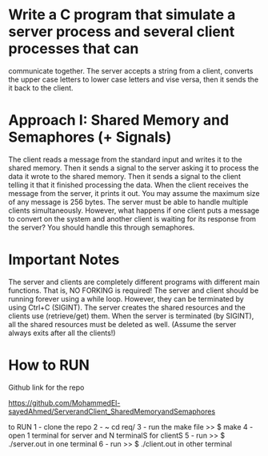 # Write a C program that simulate a server process and several client processes that can
communicate together. The server accepts a string from a client, converts the upper case letters
to lower case letters and vise versa, then it sends the it back to the client.

# Approach I: Shared Memory and Semaphores (+ Signals)

The client reads a message from the standard input and writes it to the shared memory. Then it
sends a signal to the server asking it to process the data it wrote to the shared memory. Then it
sends a signal to the client telling it that it finished processing the data. When the client
receives the message from the server, it prints it out. You may assume the maximum size of any
message is 256 bytes.
The server must be able to handle multiple clients simultaneously. However, what happens if
one client puts a message to convert on the system and another client is waiting for its response
from the server? You should handle this through semaphores.

# Important Notes

The server and clients are completely different programs with different main functions. That is,
NO FORKING is required!
The server and client should be running forever using a while loop. However, they can be
terminated by using Ctrl+C (SIGINT).
The server creates the shared resources and the clients use (retrieve/get) them. When the
server is terminated (by SIGINT), all the shared resources must be deleted as well. (Assume the
server always exits after all the clients!)

# How to RUN
Github link for the repo

https://github.com/MohammedEl-sayedAhmed/ServerandClient_SharedMemoryandSemaphores

to RUN
1 - clone the repo
2 - ~ cd req/
3 - run the make file >> $ make
4 - open 1 terminal for server and N terminalS for clientS 
5 -  run >> $ ./server.out in one terminal 
6 - run >> $ ./client.out in other terminal 



